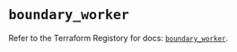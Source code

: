 # `boundary_worker`

Refer to the Terraform Registory for docs: [`boundary_worker`](https://registry.terraform.io/providers/hashicorp/boundary/1.1.4/docs/resources/worker).

